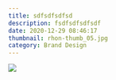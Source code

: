 ```yaml
---
title: sdfsdfsdfsd
description: fsdfsdfsdfsdf
date: 2020-12-29 08:46:17
thumbnail: rhon-thumb_05.jpg
category: Brand Design
---
```

![](/assets/img/rhon-thumb.jpg)